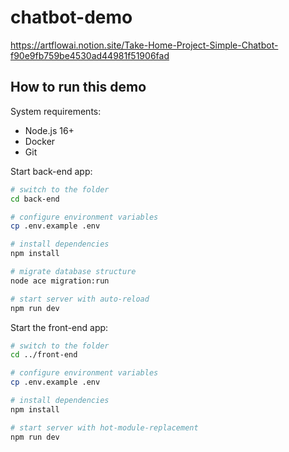 # chatbot-demo

https://artflowai.notion.site/Take-Home-Project-Simple-Chatbot-f90e9fb759be4530ad44981f51906fad

## How to run this demo

System requirements:

- Node.js 16+
- Docker
- Git

Start back-end app:

```bash
# switch to the folder
cd back-end

# configure environment variables
cp .env.example .env

# install dependencies
npm install

# migrate database structure
node ace migration:run

# start server with auto-reload
npm run dev
```

Start the front-end app:

```bash
# switch to the folder
cd ../front-end

# configure environment variables
cp .env.example .env

# install dependencies
npm install

# start server with hot-module-replacement
npm run dev
```
